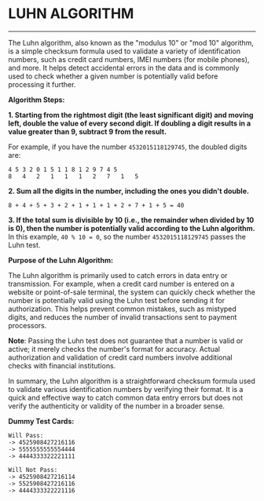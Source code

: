 # LUHN ALGORITHM

----

The Luhn algorithm, also known as the "modulus 10" or "mod 10" algorithm, is a simple checksum formula used to validate a variety of identification numbers, such as credit card numbers, IMEI numbers (for mobile phones), and more. It helps detect accidental errors in the data and is commonly used to check whether a given number is potentially valid before processing it further.


__Algorithm Steps:__

__1. Starting from the rightmost digit (the least significant digit) and moving left, double the value of every second digit. If doubling a digit results in a value greater than 9, subtract 9 from the result.__

For example, if you have the number `4532015118129745`, the doubled digits are:
````
4 5 3 2 0 1 5 1 1 8 1 2 9 7 4 5
8   4   2   1   1   1   2   7   1   5
````

__2. Sum all the digits in the number, including the ones you didn't double.__
````
8 + 4 + 5 + 3 + 2 + 1 + 1 + 1 + 2 + 7 + 1 + 5 = 40
````

__3. If the total sum is divisible by 10 (i.e., the remainder when divided by 10 is 0), then the number is potentially valid according to the Luhn algorithm.__
In this example, `40 % 10 = 0`, so the number `4532015118129745` passes the Luhn test.

__Purpose of the Luhn Algorithm:__

The Luhn algorithm is primarily used to catch errors in data entry or transmission. For example, when a credit card number is entered on a website or point-of-sale terminal, the system can quickly check whether the number is potentially valid using the Luhn test before sending it for authorization. This helps prevent common mistakes, such as mistyped digits, and reduces the number of invalid transactions sent to payment processors.

__Note__: Passing the Luhn test does not guarantee that a number is valid or active; it merely checks the number's format for accuracy. Actual authorization and validation of credit card numbers involve additional checks with financial institutions.

In summary, the Luhn algorithm is a straightforward checksum formula used to validate various identification numbers by verifying their format. It is a quick and effective way to catch common data entry errors but does not verify the authenticity or validity of the number in a broader sense.



__Dummy Test Cards:__
````
Will Pass:
-> 4525908427216116
-> 5555555555554444
-> 4444333322221111
````
````
Will Not Pass:
-> 4525908427216114
-> 5525908427216116
-> 4444333322221116
````
